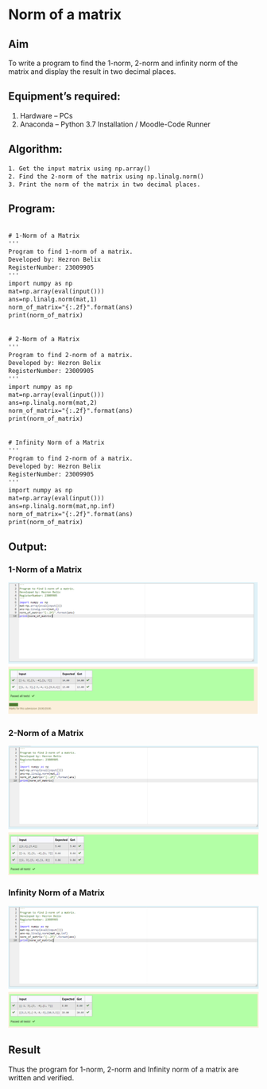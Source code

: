 # Norm of a matrix
## Aim
To write a program to find the 1-norm, 2-norm and infinity norm of the matrix and display the result in two decimal places.
## Equipment’s required:
1.	Hardware – PCs
2.	Anaconda – Python 3.7 Installation / Moodle-Code Runner
## Algorithm:
	1. Get the input matrix using np.array()   
    2. Find the 2-norm of the matrix using np.linalg.norm()
	3. Print the norm of the matrix in two decimal places.
## Program:
```pu

# 1-Norm of a Matrix
'''
Program to find 1-norm of a matrix.
Developed by: Hezron Belix
RegisterNumber: 23009905
'''
import numpy as np
mat=np.array(eval(input()))
ans=np.linalg.norm(mat,1)
norm_of_matrix="{:.2f}".format(ans)
print(norm_of_matrix)


# 2-Norm of a Matrix
'''
Program to find 2-norm of a matrix.
Developed by: Hezron Belix
RegisterNumber: 23009905
'''
import numpy as np
mat=np.array(eval(input()))
ans=np.linalg.norm(mat,2)
norm_of_matrix="{:.2f}".format(ans)
print(norm_of_matrix)


# Infinity Norm of a Matrix
'''
Program to find 2-norm of a matrix.
Developed by: Hezron Belix
RegisterNumber: 23009905
'''
import numpy as np
mat=np.array(eval(input()))
ans=np.linalg.norm(mat,np.inf)
norm_of_matrix="{:.2f}".format(ans)
print(norm_of_matrix)

```
## Output:
### 1-Norm of a Matrix
![print](/1norm.png)

### 2-Norm of a Matrix
![output](/2norm.png)
### Infinity Norm of a Matrix
![output](/infi.png)

## Result
Thus the program for 1-norm, 2-norm and Infinity norm of a matrix are written and verified.
